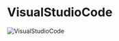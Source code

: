 # VisualStudioCode  
![VisualStudioCode](https://user-images.githubusercontent.com/31535588/178524904-b69223e0-7ed9-4501-9e90-5dd72c289aa5.png)  
